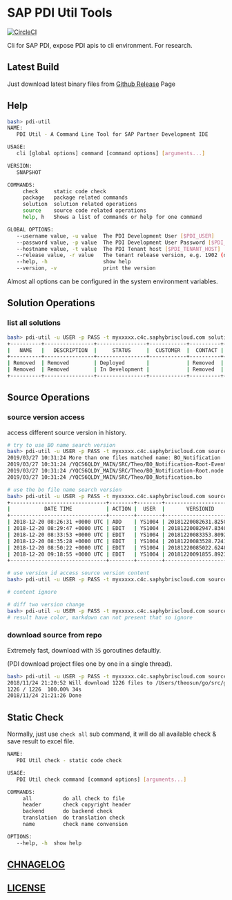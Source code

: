 # SAP PDI Util Tools

[![CircleCI](https://circleci.com/gh/Soontao/pdi-util.svg?style=shield)](https://circleci.com/gh/Soontao/pdi-util)

Cli for SAP PDI, expose PDI apis to cli environment. For research.

## Latest Build

Just download latest binary files from [Github Release](https://github.com/Soontao/pdi-util/releases) Page

## Help

```bash
bash> pdi-util
NAME:
   PDI Util - A Command Line Tool for SAP Partner Development IDE

USAGE:
   cli [global options] command [command options] [arguments...]

VERSION:
   SNAPSHOT

COMMANDS:
     check     static code check
     package   package related commands
     solution  solution related operations
     source    source code related operations
     help, h   Shows a list of commands or help for one command

GLOBAL OPTIONS:
   --username value, -u value  The PDI Development User [$PDI_USER]
   --password value, -p value  The PDI Development User Password [$PDI_PASSWORD]
   --hostname value, -t value  The PDI Tenant host [$PDI_TENANT_HOST]
   --release value, -r value   The tenant release version, e.g. 1902 (default: "1902") [$TENANT_RELEASE]
   --help, -h                  show help
   --version, -v               print the version
```

Almost all options can be configured in the system environment variables.

## Solution Operations

### list all solutions

```bash
bash> pdi-util -u USER -p PASS -t myxxxxx.c4c.saphybriscloud.com solution list
+----------+----------------+----------------+------------+----------+-------+
|   NAME   |   DESCRIPTION  |     STATUS     |  CUSTOMER  |  CONTACT | EMAIL |
+----------+----------------+----------------+------------+----------+-------+
| Removed  | Removed        | Deployed       |            | Removed  |       |
| Removed  | Removed        | In Development |            | Removed  |       |
+----------+----------------+----------------+------------+----------+-------+
```

## Source Operations

### source version access

access different source version in history.

```bash
# try to use BO name search version
bash> pdi-util -u USER -p PASS -t myxxxxx.c4c.saphybriscloud.com source version -s Test_Solution -f BO_Notification
2019/03/27 10:31:24 More than one files matched name: BO_Notification
2019/03/27 10:31:24 /YQCS6QLDY_MAIN/SRC/Theo/BO_Notification-Root-Event-BeforeSave.absl
2019/03/27 10:31:24 /YQCS6QLDY_MAIN/SRC/Theo/BO_Notification-Root.node
2019/03/27 10:31:24 /YQCS6QLDY_MAIN/SRC/Theo/BO_Notification.bo

# use the bo file name search version
bash> pdi-util -u USER -p PASS -t myxxxxx.c4c.saphybriscloud.com source version -s Test_Solution -f BO_Notification-Root-Event-BeforeSave.absl
+-------------------------------+--------+--------+------------------------+
|           DATE TIME           | ACTION |  USER  |       VERSIONID        |
+-------------------------------+--------+--------+------------------------+
| 2018-12-20 08:26:31 +0000 UTC | ADD    | YS1004 | 20181220082631.8250240 |
| 2018-12-20 08:29:47 +0000 UTC | EDIT   | YS1004 | 20181220082947.8340020 |
| 2018-12-20 08:33:53 +0000 UTC | EDIT   | YS1004 | 20181220083353.8092850 |
| 2018-12-20 08:35:28 +0000 UTC | EDIT   | YS1004 | 20181220083528.7241340 |
| 2018-12-20 08:50:22 +0000 UTC | EDIT   | YS1004 | 20181220085022.6248990 |
| 2018-12-20 09:18:55 +0000 UTC | EDIT   | YS1004 | 20181220091855.8923780 |
+-------------------------------+--------+--------+------------------------+

# use version id access source version content
bash> pdi-util -u USER -p PASS -t myxxxxx.c4c.saphybriscloud.com source version -s Test_Solution -f BO_Notification-Root-Event-BeforeSave.absl -v 20181220082631.8250240

# content ignore

# diff two version change
bash> pdi-util -u USER -p PASS -t myxxxxx.c4c.saphybriscloud.com source version -s Test_Solution -f BO_Notification-Root-Event-BeforeSave.absl --from 20181220085022.6248990 --to 20181220091855.8923780
# result have color, markdown can not present that so ignore

```

### download source from repo

Extremely fast, download with `35` goroutines defaultly.

(PDI download project files one by one in a single thread).

```bash
bash> pdi-util -u USER -p PASS -t myxxxxx.c4c.saphybriscloud.com source download -s YQABCDEFG_ 
2018/11/24 21:20:52 Will download 1226 files to /Users/theosun/go/src/github.com/Soontao/pdi-util/output
1226 / 1226  100.00% 34s
2018/11/24 21:21:26 Done
```

## Static Check

Normally, just use `check all` sub command, it will do all available check & save result to excel file.

```bash
NAME:
   PDI Util check - static code check

USAGE:
   PDI Util check command [command options] [arguments...]

COMMANDS:
     all          do all check to file
     header       check copyright header
     backend      do backend check
     translation  do translation check
     name         check name convension

OPTIONS:
   --help, -h  show help
```

## [CHNAGELOG](./CHANGELOG.md)

## [LICENSE](./LICENSE)